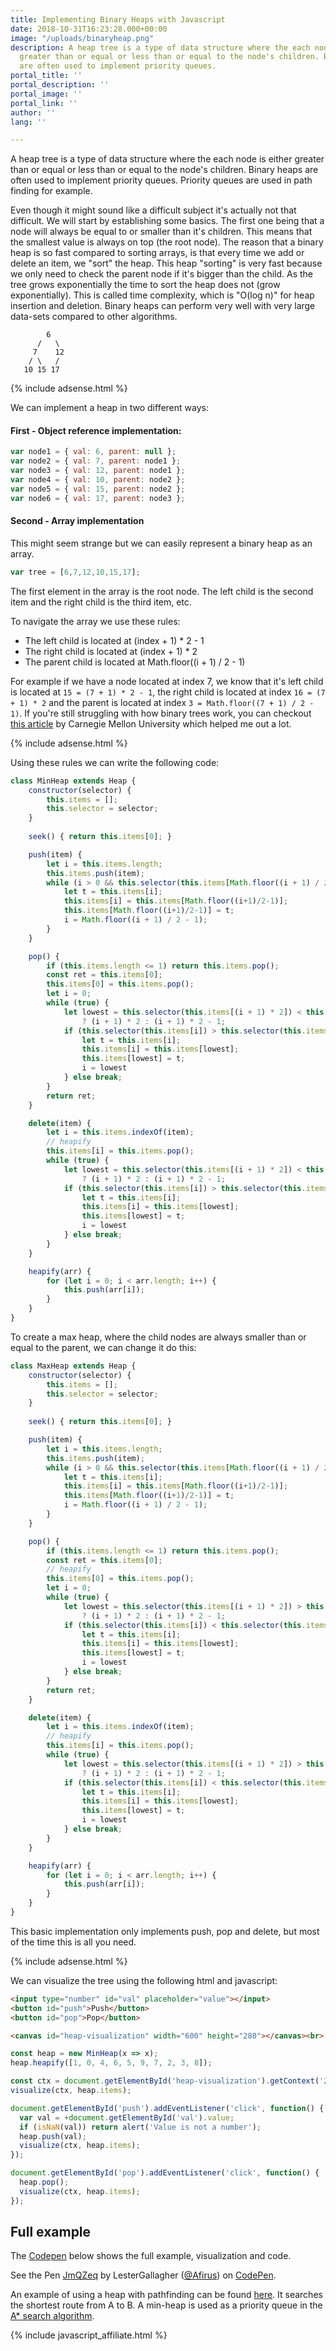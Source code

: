 ```yaml
---
title: Implementing Binary Heaps with Javascript
date: 2018-10-31T16:23:28.000+00:00
image: "/uploads/binaryheap.png"
description: A heap tree is a type of data structure where the each node is either
  greater than or equal or less than or equal to the node's children. Binary heaps
  are often used to implement priority queues.
portal_title: ''
portal_description: ''
portal_image: ''
portal_link: ''
author: ''
lang: ''

---
```

A heap tree is a type of data structure where the each node is either greater than or equal or less than or equal to the node's children. Binary heaps are often used to implement priority queues. Priority queues are used in path finding for example.

Even though it might sound like a difficult subject it's actually not that difficult. We will start by establishing some basics. The first one being that a node will always be equal to or smaller than it's children. This means that the smallest value is always on top (the root node). The reason that a binary heap is so fast compared to sorting arrays, is that every time we add or delete an item, we "sort" the heap. This heap "sorting" is very fast because we only need to check the parent node if it's bigger than the child. As the tree grows exponentially the time to sort the heap does not (grow exponentially). This is called time complexity, which is "O(log n)" for heap insertion and deletion. Binary heaps can perform very well with very large data-sets compared to other algorithms.

            6
          /   \
         7    12
        / \   /
       10 15 17

{% include adsense.html %}

We can implement a heap in two different ways:

#### First - Object reference implementation:

<p></p>

```javascript
var node1 = { val: 6, parent: null };
var node2 = { val: 7, parent: node1 };
var node3 = { val: 12, parent: node1 };
var node4 = { val: 10, parent: node2 };
var node5 = { val: 15, parent: node2 };
var node6 = { val: 17, parent: node3 };
```

#### Second - Array implementation

This might seem strange but we can easily represent a binary heap as an array.

```javascript
var tree = [6,7,12,10,15,17];
```

The first element in the array is the root node. The left child is the second item and the right child is the third item, etc.

To navigate the array we use these rules:

* The left child is located at (index + 1) * 2 - 1
* The right child is located at (index + 1) * 2
* The parent child is located at Math.floor((i + 1) / 2 - 1)

For example if we have a node located at index 7, we know that it's left child is located at `15 = (7 + 1) * 2 - 1`, the right child is located at index `16 = (7 + 1) * 2` and the parent is located at index `3 = Math.floor((7 + 1) / 2 - 1)`. If you're still struggling with how binary trees work, you can checkout [this article](https://www.cs.cmu.edu/\~adamchik/15-121/lectures/Binary%20Heaps/heaps.html) by Carnegie Mellon University which helped me out a lot.

{% include adsense.html %}

Using these rules we can write the following code:

```javascript
class MinHeap extends Heap {
    constructor(selector) {
        this.items = [];
        this.selector = selector;
    }
  
  	seek() { return this.items[0]; }

    push(item) {
        let i = this.items.length;
        this.items.push(item);
        while (i > 0 && this.selector(this.items[Math.floor((i + 1) / 2 - 1)]) > this.selector(this.items[i])) {
            let t = this.items[i];
            this.items[i] = this.items[Math.floor((i+1)/2-1)];
            this.items[Math.floor((i+1)/2-1)] = t;
            i = Math.floor((i + 1) / 2 - 1);
        }
    }

    pop() {
        if (this.items.length <= 1) return this.items.pop();
        const ret = this.items[0];
        this.items[0] = this.items.pop();
        let i = 0;
        while (true) {
            let lowest = this.selector(this.items[(i + 1) * 2]) < this.selector(this.items[(i + 1) * 2 - 1]) 
                ? (i + 1) * 2 : (i + 1) * 2 - 1;
            if (this.selector(this.items[i]) > this.selector(this.items[lowest])) {
                let t = this.items[i];
                this.items[i] = this.items[lowest];
                this.items[lowest] = t;
                i = lowest             
            } else break;
        }
        return ret;
    }

    delete(item) {
        let i = this.items.indexOf(item);
        // heapify
        this.items[i] = this.items.pop();
        while (true) {
            let lowest = this.selector(this.items[(i + 1) * 2]) < this.selector(this.items[(i + 1) * 2 - 1]) 
                ? (i + 1) * 2 : (i + 1) * 2 - 1;
            if (this.selector(this.items[i]) > this.selector(this.items[lowest])) {
                let t = this.items[i];
                this.items[i] = this.items[lowest];
                this.items[lowest] = t;
                i = lowest             
            } else break;
        }
    }

    heapify(arr) {
        for (let i = 0; i < arr.length; i++) {
            this.push(arr[i]);
        }
    }
}
```

To create a max heap, where the child nodes are always smaller than or equal to the parent, we can change it do this:

```javascript
class MaxHeap extends Heap {
    constructor(selector) {
        this.items = [];
        this.selector = selector;
    }
  
  	seek() { return this.items[0]; }

    push(item) {
        let i = this.items.length;
        this.items.push(item);
        while (i > 0 && this.selector(this.items[Math.floor((i + 1) / 2 - 1)]) < this.selector(this.items[i])) {
            let t = this.items[i];
            this.items[i] = this.items[Math.floor((i+1)/2-1)];
            this.items[Math.floor((i+1)/2-1)] = t;
            i = Math.floor((i + 1) / 2 - 1);
        }
    }

    pop() {
        if (this.items.length <= 1) return this.items.pop();
        const ret = this.items[0];
        // heapify
        this.items[0] = this.items.pop();
        let i = 0;
        while (true) {
            let lowest = this.selector(this.items[(i + 1) * 2]) > this.selector(this.items[(i + 1) * 2 - 1]) 
                ? (i + 1) * 2 : (i + 1) * 2 - 1;
            if (this.selector(this.items[i]) < this.selector(this.items[lowest])) {
                let t = this.items[i];
                this.items[i] = this.items[lowest];
                this.items[lowest] = t;
                i = lowest             
            } else break;
        }
        return ret;
    }

    delete(item) {
        let i = this.items.indexOf(item);
        // heapify
        this.items[i] = this.items.pop();
        while (true) {
            let lowest = this.selector(this.items[(i + 1) * 2]) > this.selector(this.items[(i + 1) * 2 - 1]) 
                ? (i + 1) * 2 : (i + 1) * 2 - 1;
            if (this.selector(this.items[i]) < this.selector(this.items[lowest])) {
                let t = this.items[i];
                this.items[i] = this.items[lowest];
                this.items[lowest] = t;
                i = lowest             
            } else break;
        }
    }

    heapify(arr) {
        for (let i = 0; i < arr.length; i++) {
            this.push(arr[i]);
        }
    }
}
```

This basic implementation only implements push, pop and delete, but most of the time this is all you need.

{% include adsense.html %}

We can visualize the tree using the following html and javascript:

```html
<input type="number" id="val" placeholder="value"></input>
<button id="push">Push</button>
<button id="pop">Pop</button>

<canvas id="heap-visualization" width="600" height="280"></canvas><br>
```

<p></p>

```javascript
const heap = new MinHeap(x => x);
heap.heapify([1, 0, 4, 6, 5, 9, 7, 2, 3, 8]);

const ctx = document.getElementById('heap-visualization').getContext('2d');
visualize(ctx, heap.items);

document.getElementById('push').addEventListener('click', function() {
  var val = +document.getElementById('val').value;
  if (isNaN(val)) return alert('Value is not a number');
  heap.push(val);
  visualize(ctx, heap.items);
}); 

document.getElementById('pop').addEventListener('click', function() {
  heap.pop();
  visualize(ctx, heap.items);
}); 
```

## Full example

The [Codepen](https://codepen.io/Afirus/pen/JmQZeq) below shows the full example, visualization and code.

<p data-height="434" data-theme-id="0" data-slug-hash="JmQZeq" data-default-tab="js,result" data-user="Afirus" data-pen-title="JmQZeq" class="codepen">See the Pen <a href="https://codepen.io/Afirus/pen/JmQZeq/">JmQZeq</a> by LesterGallagher (<a href="https://codepen.io/Afirus">@Afirus</a>) on <a href="https://codepen.io">CodePen</a>.</p>
<script async src="https://static.codepen.io/assets/embed/ei.js"></script>

An example of using a heap with pathfinding can be found [here](https://esstudio.site/maze-solver). It searches the shortest route from A to B. A min-heap is used as a priority queue in the [A* search algorithm](https://en.wikipedia.org/wiki/A*_search_algorithm).

{% include javascript_affiliate.html %}